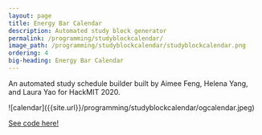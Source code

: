 ```yaml
---
layout: page
title: Energy Bar Calendar
description: Automated study block generator
permalink: /programming/studyblockcalendar/
image_path: /programming/studyblockcalendar/studyblockcalendar.png
ordering: 4
big-heading: Energy Bar Calendar
---
```

<p>An automated study schedule builder built by Aimee Feng, Helena Yang, and Laura Yao for HackMIT 2020.</p>
![calendar]({{site.url}}/programming/studyblockcalendar/ogcalendar.jpeg)
<p></p>
<p><a href='https://github.com/af223/EnergyBarCalendar'>See code here!</a></p>

